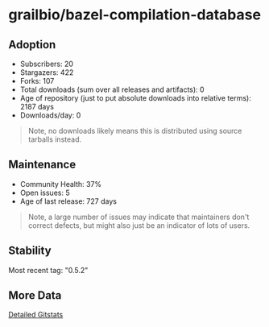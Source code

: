 # grailbio/bazel-compilation-database

## Adoption

- Subscribers: 20
- Stargazers: 422
- Forks: 107
- Total downloads (sum over all releases and artifacts): 0
- Age of repository (just to put absolute downloads into relative terms): 2187 days
- Downloads/day: 0

> Note, no downloads likely means this is distributed using source tarballs instead.

## Maintenance

- Community Health: 37%
- Open issues: 5
- Age of last release: 727 days

> Note, a large number of issues may indicate that maintainers don't correct defects, but might also
> just be an indicator of lots of users.

## Stability

Most recent tag: "0.5.2"

## More Data

[Detailed Gitstats](/bazel-catalog/gitstats/grailbio/bazel-compilation-database)

